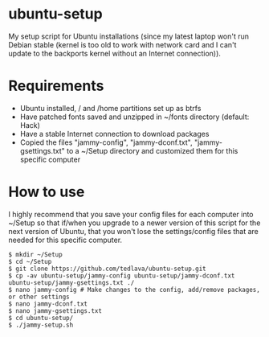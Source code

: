 # ubuntu-setup
My setup script for Ubuntu installations (since my latest laptop won't run
Debian stable (kernel is too old to work with network card and I can't update
to the backports kernel without an Internet connection)).

# Requirements
- Ubuntu installed, / and /home partitions set up as btrfs
- Have patched fonts saved and unzipped in ~/fonts directory (default: Hack)
- Have a stable Internet connection to download packages
- Copied the files "jammy-config", "jammy-dconf.txt", "jammy-gsettings.txt" to a ~/Setup directory and customized them for this specific computer

# How to use
I highly recommend that you save your config files for each computer into
~/Setup so that if/when you upgrade to a newer version of this script for the
next version of Ubuntu, that you won't lose the settings/config files that are
needed for this specific computer.

    $ mkdir ~/Setup
    $ cd ~/Setup
    $ git clone https://github.com/tedlava/ubuntu-setup.git
    $ cp -av ubuntu-setup/jammy-config ubuntu-setup/jammy-dconf.txt ubuntu-setup/jammy-gsettings.txt ./
    $ nano jammy-config # Make changes to the config, add/remove packages, or other settings
    $ nano jammy-dconf.txt
    $ nano jammy-gsettings.txt
    $ cd ubuntu-setup/
    $ ./jammy-setup.sh

